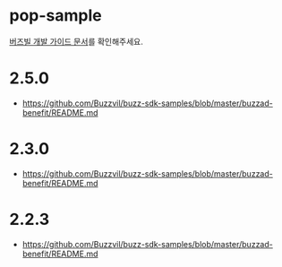 # pop-sample
[버즈빌 개발 가이드 문서](https://buzzvil.atlassian.net/wiki/spaces/BDG/pages/721256746/BuzzAd+Benefit+2.0+Android+SDK)를 확인해주세요.

# 2.5.0
* https://github.com/Buzzvil/buzz-sdk-samples/blob/master/buzzad-benefit/README.md

# 2.3.0
* https://github.com/Buzzvil/buzz-sdk-samples/blob/master/buzzad-benefit/README.md

# 2.2.3
* https://github.com/Buzzvil/buzz-sdk-samples/blob/master/buzzad-benefit/README.md
